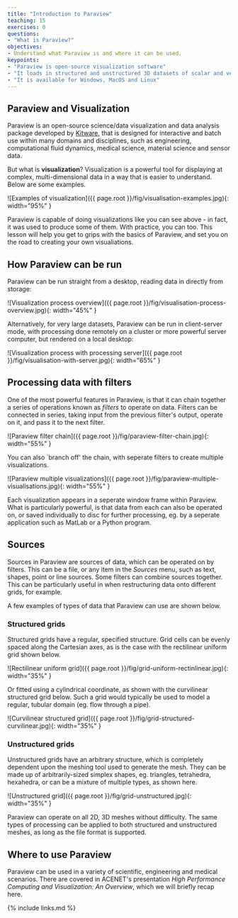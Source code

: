```yaml
---
title: "Introduction to Paraview"
teaching: 15
exercises: 0
questions:
- "What is Paraview?"
objectives:
- Understand what Paraview is and where it can be used.
keypoints:
- "Paraview is open-source visualization software"
- "It loads in structured and unstructured 3D datasets of scalar and vector data."
- "It is available for Windows, MacOS and Linux"
---
```


## Paraview and Visualization

Paraview is an open-source science/data visualization and data analysis
package developed by <a href="https://www.kitware.com">Kitware</a>, that
is designed for interactive and batch use within many domains and
disciplines, such as engineering, computational fluid dynamics, medical
science, material science and sensor data.

But what is **visualization**? Visualization is a powerful tool for displaying
at complex, multi-dimensional data in a way that is easier to understand.
Below are some examples.

![Examples of visualization]({{ page.root }}/fig/visualisation-examples.jpg){: width="95%" }

Paraview is capable of doing visualizations like you can see above - in fact,
it was used to produce some of them. With practice, you can too. This
lesson will help you get to grips with the basics of Paraview, and set you
on the road to creating your own visualiations.


## How Paraview can be run

Paraview can be run straight from a desktop, reading data in directly from
storage:

![Visualization process overview]({{ page.root }}/fig/visualisation-process-overview.jpg){: width="45%" }

Alternatively, for very large datasets, Paraview can be run in client-server
mode, with processing done remotely on a cluster or more powerful server
computer, but rendered on a local desktop:

![Visualization process with processing server]({{ page.root }}/fig/visualisation-with-server.jpg){: width="65%" }


## Processing data with filters

One of the most powerful features in Paraview, is that it can chain together
a series of operations known as *filters* to operate on data. Filters can be
connected in series, taking input from the previous filter's output, operate
on it, and pass it to the next filter.

![Paraview filter chain]({{ page.root }}/fig/paraview-filter-chain.jpg){: width="55%" }

You can also `branch off' the chain, with seperate filters to create multiple
visualizations.

![Paraview multiple visualizations]({{ page.root }}/fig/paraview-multiple-visualisations.jpg){: width="55%" }

Each visualization appears in a seperate window frame within Paraview. What
is particularly powerful, is that data from each can also be operated on, or
saved individually to disc for further processing, eg. by a seperate
application such as MatLab or a Python program.


## Sources

Sources in Paraview are sources of data, which can be operated on 
by filters. This can be a file, or any item in the *Sources* menu, such as
text, shapes, point or line sources. Some filters can combine sources
together. This can be particularly useful in when restructuring data onto
different grids, for example.




A few examples of types of data that Paraview can use are shown below.

### Structured grids 

Structured grids have a regular, specified structure. Grid cells can be evenly
spaced along the Cartesian axes, as is the case with the rectilinear uniform
grid shown below.

![Rectilinear uniform grid]({{ page.root }}/fig/grid-uniform-rectinlinear.jpg){: width="35%" }

Or fitted using a cylindrical coordinate, as shown with the curvilinear
structured grid below. Such a grid would typically be used to model a regular,
tubular domain (eg. flow through a pipe).

![Curvilinear structured grid]({{ page.root }}/fig/grid-structured-curvilinear.jpg){: width="35%" }

### Unstructured grids

Unstructured grids have an arbitrary structure, which is completely dependent
upon the meshing tool used to generate the mesh. They can be made up of
arbitrarily-sized simplex shapes, eg. triangles, tetrahedra, hexahedra, or
can be a mixture of multiple types, as shown here.

![Unstructured grid]({{ page.root }}/fig/grid-unstructured.jpg){: width="35%" }

Paraview can operate on all 2D, 3D meshes without difficulty. The same
types of processing can be applied to both structured and unstructured meshes,
as long as the file format is supported.


## Where to use Paraview

Paraview can be used in a variety of scientific, engineering and medical
scenarios. There are covered in ACENET's presentation *High Performance
Computing and Visualization: An Overview*, which we will briefly recap here.



{% include links.md %}
